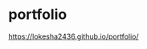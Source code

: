 # portfolio

<a href="https://lokesha2436.github.io/portfolio/">https://lokesha2436.github.io/portfolio/</a>
